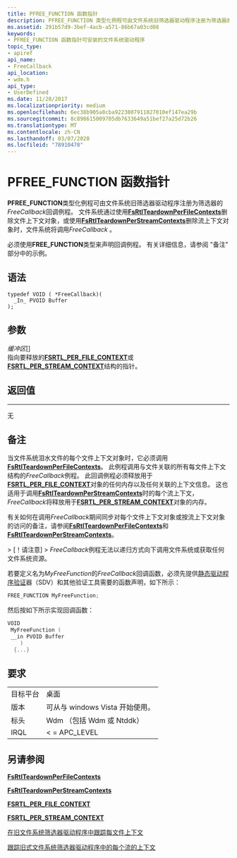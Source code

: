 ```yaml
---
title: PFREE_FUNCTION 函数指针
description: PFREE_FUNCTION 类型化例程可由文件系统旧筛选器驱动程序注册为筛选器的 FreeCallback 回调例程。
ms.assetid: 291b57d9-3bef-4acb-a571-86b67a03cd08
keywords:
- PFREE_FUNCTION 函数指针可安装的文件系统驱动程序
topic_type:
- apiref
api_name:
- FreeCallback
api_location:
- wdm.h
api_type:
- UserDefined
ms.date: 11/28/2017
ms.localizationpriority: medium
ms.openlocfilehash: 6ec38b905a8cba9223807911027010ef147ea29b
ms.sourcegitcommit: 8c898615009705db7633649a51bef27a25d72b26
ms.translationtype: MT
ms.contentlocale: zh-CN
ms.lasthandoff: 03/07/2020
ms.locfileid: "78910478"
---
```

# <a name="pfree_function-function-pointer"></a>PFREE_FUNCTION 函数指针

**PFREE_FUNCTION**类型化例程可由文件系统旧筛选器驱动程序注册为筛选器的*FreeCallback*回调例程。 文件系统通过使用[**FsRtlTeardownPerFileContexts**](https://msdn.microsoft.com/library/windows/hardware/ff547290)删除文件上下文对象，或使用[**FsRtlTeardownPerStreamContexts**](https://msdn.microsoft.com/library/windows/hardware/ff547295)删除流上下文对象时，文件系统将调用*FreeCallback* 。

必须使用**FREE_FUNCTION**类型来声明回调例程。 有关详细信息，请参阅 "备注" 部分中的示例。

## <a name="syntax"></a>语法

```ManagedCPlusPlus
typedef VOID ( *FreeCallback)(
  _In_ PVOID Buffer
);
```

## <a name="parameters"></a>参数

*缓冲区*\[\]  
指向要释放的[**FSRTL_PER_FILE_CONTEXT**](https://msdn.microsoft.com/library/windows/hardware/ff547352)或[**FSRTL_PER_STREAM_CONTEXT**](https://msdn.microsoft.com/library/windows/hardware/ff547357)结构的指针。

## <a name="return-value"></a>返回值
------------

无

## <a name="remarks"></a>备注

当文件系统泪水文件的每个文件上下文对象时，它必须调用[**FsRtlTeardownPerFileContexts**](https://msdn.microsoft.com/library/windows/hardware/ff547290)。 此例程调用与文件关联的所有每文件上下文结构的*FreeCallback*例程。 此回调例程必须释放用于[**FSRTL_PER_FILE_CONTEXT**](https://msdn.microsoft.com/library/windows/hardware/ff547352)对象的任何内存以及任何关联的上下文信息。 这也适用于调用[**FsRtlTeardownPerStreamContexts**](https://msdn.microsoft.com/library/windows/hardware/ff547295)时的每个流上下文， *FreeCallback*将释放用于[**FSRTL_PER_STREAM_CONTEXT**](https://msdn.microsoft.com/library/windows/hardware/ff547357)对象的内存。

有关如何在调用*FreeCallback*期间同步对每个文件上下文对象或按流上下文对象的访问的备注，请参阅[**FsRtlTeardownPerFileContexts**](https://msdn.microsoft.com/library/windows/hardware/ff547290)和[**FsRtlTeardownPerStreamContexts**](https://msdn.microsoft.com/library/windows/hardware/ff547295)。

&gt; \[！请注意\] &gt; *FreeCallback*例程无法以递归方式向下调用文件系统或获取任何文件系统资源。

若要定义名为*MyFreeFunction*的*FreeCallback*回调函数，必须先提供[静态驱动程序验证](https://docs.microsoft.com/windows-hardware/drivers/devtest/static-driver-verifier)器（SDV）和其他验证工具需要的函数声明，如下所示：

```cpp
FREE_FUNCTION MyFreeFunction;
```

然后按如下所示实现回调函数：

```cpp
VOID
 MyFreeFunction (
 __in PVOID Buffer
    )
  {...}
```

## <a name="requirements"></a>要求

|   |   |
| - | - |
| 目标平台 | 桌面 |
| 版本 | 可从与 windows Vista 开始使用。 |
| 标头 | Wdm （包括 Wdm 或 Ntddk） |
| IRQL | < = APC_LEVEL |

## <a name="see-also"></a>另请参阅

[**FsRtlTeardownPerFileContexts**](https://msdn.microsoft.com/library/windows/hardware/ff547290)

[**FsRtlTeardownPerStreamContexts**](https://msdn.microsoft.com/library/windows/hardware/ff547295)

[**FSRTL_PER_FILE_CONTEXT**](https://msdn.microsoft.com/library/windows/hardware/ff547352)

[**FSRTL_PER_STREAM_CONTEXT**](https://msdn.microsoft.com/library/windows/hardware/ff547357)

[在旧文件系统筛选器驱动程序中跟踪每文件上下文](https://docs.microsoft.com/windows-hardware/drivers/ifs/tracking-per-file-context-in-a-legacy-file-system-filter-driver)

[跟踪旧式文件系统筛选器驱动程序中的每个流的上下文](https://docs.microsoft.com/windows-hardware/drivers/ifs/file-streams--stream-contexts--and-per-stream-contexts
)
